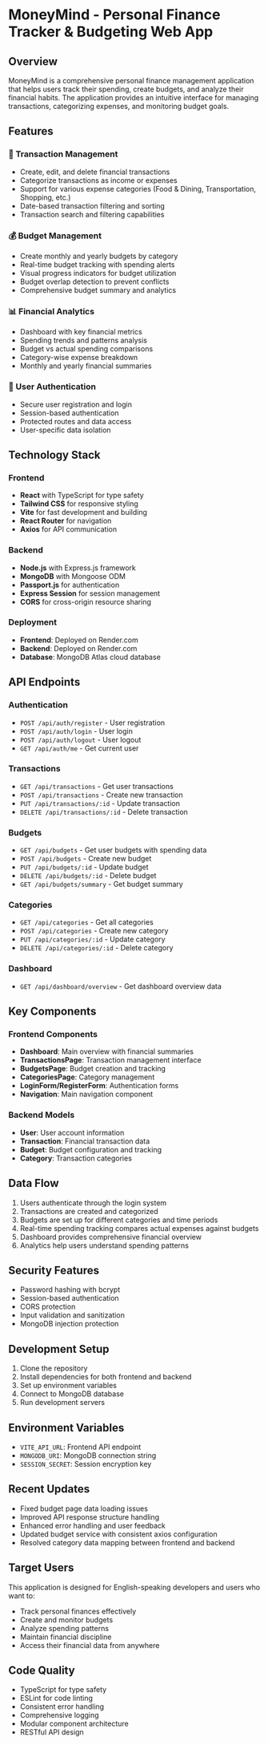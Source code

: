 # MoneyMind - Personal Finance Tracker & Budgeting Web App

## Overview
MoneyMind is a comprehensive personal finance management application that helps users track their spending, create budgets, and analyze their financial habits. The application provides an intuitive interface for managing transactions, categorizing expenses, and monitoring budget goals.

## Features

### 🏦 Transaction Management
- Create, edit, and delete financial transactions
- Categorize transactions as income or expenses
- Support for various expense categories (Food & Dining, Transportation, Shopping, etc.)
- Date-based transaction filtering and sorting
- Transaction search and filtering capabilities

### 💰 Budget Management
- Create monthly and yearly budgets by category
- Real-time budget tracking with spending alerts
- Visual progress indicators for budget utilization
- Budget overlap detection to prevent conflicts
- Comprehensive budget summary and analytics

### 📊 Financial Analytics
- Dashboard with key financial metrics
- Spending trends and patterns analysis
- Budget vs actual spending comparisons
- Category-wise expense breakdown
- Monthly and yearly financial summaries

### 🔐 User Authentication
- Secure user registration and login
- Session-based authentication
- Protected routes and data access
- User-specific data isolation

## Technology Stack

### Frontend
- **React** with TypeScript for type safety
- **Tailwind CSS** for responsive styling
- **Vite** for fast development and building
- **React Router** for navigation
- **Axios** for API communication

### Backend
- **Node.js** with Express.js framework
- **MongoDB** with Mongoose ODM
- **Passport.js** for authentication
- **Express Session** for session management
- **CORS** for cross-origin resource sharing

### Deployment
- **Frontend**: Deployed on Render.com
- **Backend**: Deployed on Render.com
- **Database**: MongoDB Atlas cloud database

## API Endpoints

### Authentication
- `POST /api/auth/register` - User registration
- `POST /api/auth/login` - User login
- `POST /api/auth/logout` - User logout
- `GET /api/auth/me` - Get current user

### Transactions
- `GET /api/transactions` - Get user transactions
- `POST /api/transactions` - Create new transaction
- `PUT /api/transactions/:id` - Update transaction
- `DELETE /api/transactions/:id` - Delete transaction

### Budgets
- `GET /api/budgets` - Get user budgets with spending data
- `POST /api/budgets` - Create new budget
- `PUT /api/budgets/:id` - Update budget
- `DELETE /api/budgets/:id` - Delete budget
- `GET /api/budgets/summary` - Get budget summary

### Categories
- `GET /api/categories` - Get all categories
- `POST /api/categories` - Create new category
- `PUT /api/categories/:id` - Update category
- `DELETE /api/categories/:id` - Delete category

### Dashboard
- `GET /api/dashboard/overview` - Get dashboard overview data

## Key Components

### Frontend Components
- **Dashboard**: Main overview with financial summaries
- **TransactionsPage**: Transaction management interface
- **BudgetsPage**: Budget creation and tracking
- **CategoriesPage**: Category management
- **LoginForm/RegisterForm**: Authentication forms
- **Navigation**: Main navigation component

### Backend Models
- **User**: User account information
- **Transaction**: Financial transaction data
- **Budget**: Budget configuration and tracking
- **Category**: Transaction categories

## Data Flow
1. Users authenticate through the login system
2. Transactions are created and categorized
3. Budgets are set up for different categories and time periods
4. Real-time spending tracking compares actual expenses against budgets
5. Dashboard provides comprehensive financial overview
6. Analytics help users understand spending patterns

## Security Features
- Password hashing with bcrypt
- Session-based authentication
- CORS protection
- Input validation and sanitization
- MongoDB injection protection

## Development Setup
1. Clone the repository
2. Install dependencies for both frontend and backend
3. Set up environment variables
4. Connect to MongoDB database
5. Run development servers

## Environment Variables
- `VITE_API_URL`: Frontend API endpoint
- `MONGODB_URI`: MongoDB connection string
- `SESSION_SECRET`: Session encryption key

## Recent Updates
- Fixed budget page data loading issues
- Improved API response structure handling
- Enhanced error handling and user feedback
- Updated budget service with consistent axios configuration
- Resolved category data mapping between frontend and backend

## Target Users
This application is designed for English-speaking developers and users who want to:
- Track personal finances effectively
- Create and monitor budgets
- Analyze spending patterns
- Maintain financial discipline
- Access their financial data from anywhere

## Code Quality
- TypeScript for type safety
- ESLint for code linting
- Consistent error handling
- Comprehensive logging
- Modular component architecture
- RESTful API design

